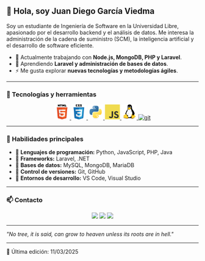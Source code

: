 ## 👋 Hola, soy Juan Diego García Viedma

Soy un estudiante de Ingeniería de Software en la Universidad Libre, apasionado por el desarrollo backend y el análisis de datos. Me interesa la administración de la cadena de suministro (SCM), la inteligencia artificial y el desarrollo de software eficiente.

- 🔭 Actualmente trabajando con **Node.js, MongoDB, PHP y Laravel**.
- 📖 Aprendiendo **Laravel y administración de bases de datos**.
- ⚡ Me gusta explorar **nuevas tecnologías y metodologías ágiles**.

---

### 🚀 Tecnologías y herramientas

<p align="center"> 
  <a href="https://www.w3.org/html/" target="_blank"> 
    <img src="https://raw.githubusercontent.com/devicons/devicon/master/icons/html5/html5-original-wordmark.svg" alt="html5" width="40" height="40"/> 
  </a>
  <a href="https://www.w3schools.com/css/" target="_blank"> 
    <img src="https://raw.githubusercontent.com/devicons/devicon/master/icons/css3/css3-original-wordmark.svg" alt="css3" width="40" height="40"/> 
  </a> 
  <a href="https://www.python.org" target="_blank"> 
    <img src="https://raw.githubusercontent.com/devicons/devicon/master/icons/python/python-original.svg" alt="python" width="40" height="40"/> 
  </a>  
  <a href="https://developer.mozilla.org/en-US/docs/Web/JavaScript" target="_blank"> 
    <img src="https://raw.githubusercontent.com/devicons/devicon/master/icons/javascript/javascript-original.svg" alt="javascript" width="40" height="40"/> 
  </a> 
  <a href="https://www.linux.org/" target="_blank"> 
    <img src="https://raw.githubusercontent.com/devicons/devicon/master/icons/linux/linux-original.svg" alt="linux" width="40" height="40"/> 
  </a> 
  <a href="https://git-scm.com/" target="_blank"> 
    <img src="https://www.vectorlogo.zone/logos/git-scm/git-scm-icon.svg" alt="git" width="40" height="40"/> 
  </a>
</p>

---

### 📌 Habilidades principales

- 🔹 **Lenguajes de programación:** Python, JavaScript, PHP, Java
- 🔹 **Frameworks:** Laravel, .NET
- 🔹 **Bases de datos:** MySQL, MongoDB, MariaDB
- 🔹 **Control de versiones:** Git, GitHub
- 🔹 **Entornos de desarrollo:** VS Code, Visual Studio

---

### 📫 Contacto

<p align="center">
<a target="_blank" href="mailto:juanviedma9@gmail.com"><img src="https://img.shields.io/badge/-Gmail-D14836?style=for-the-badge&logo=Gmail&logoColor=white"></img></a>
<a target="_blank" href="https://www.linkedin.com/in/juan-diego-garcia-viedma/"><img src="https://img.shields.io/badge/-LinkedIn-0077B5?style=for-the-badge&logo=Linkedin&logoColor=white"></img></a>
<a target="_blank" href="https://wa.me/3197442254"><img src="https://img.shields.io/badge/-WhatsApp-25D366?style=for-the-badge&logo=whatsapp&logoColor=white"></img></a>
</p>

---

<i>"No tree, it is said, can grow to heaven unless its roots are in hell."</i>

---

📅 Última edición: 11/03/2025

